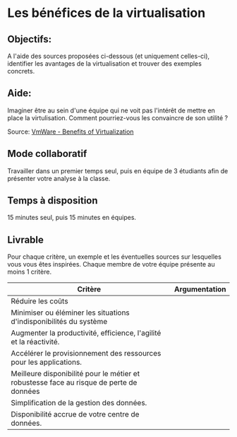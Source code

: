 # Les bénéfices de la virtualisation

## Objectifs:

A l'aide des sources proposées ci-dessous (et uniquement celles-ci), identifier les avantages de la virtualisation et trouver des exemples concrets.

## Aide:

Imaginer être au sein d'une équipe qui ne voit pas l'intérêt de mettre en place la virtulisation. Comment pourriez-vous les convaincre de son utilité ?

Source: [VmWare - Benefits of Virtualization](https://www.vmware.com/solutions/cloud-infrastructure/virtualization)

## Mode collaboratif

Travailler dans un premier temps seul, puis en équipe de 3 étudiants afin de présenter votre analyse à la classe.

## Temps à disposition

15 minutes seul, puis 15 minutes en équipes.

## Livrable

Pour chaque critère, un exemple et les éventuelles sources sur lesquelles vous vous êtes inspirées. Chaque membre de votre équipe présente au moins 1 critère.

| Critère                                                                                 | Argumentation |
| --------------------------------------------------------------------------------------- | ------------- |
| Réduire les coûts                                                                       |               |
| Minimiser ou éléminer les situations d'indisponibilités du système                      |               |
| Augmenter la productivité, efficience, l'agilité et la réactivité.                      |               |
| Accélérer le provisionnement des ressources pour les applications.                      |               |
| Meilleure disponibilité pour le métier et robustesse face au risque de perte de données |               |
| Simplification de la gestion des données.                                               |               |
| Disponibilité accrue de votre centre de données.                                        |               |
